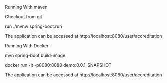 
Running With maven

Checkout from git

run  ./mvnw spring-boot:run

The application can be accessed at http://localhost:8080/user/accreditation



Running With Docker

mvn spring-boot:build-image

docker run -it -p8080:8080 demo:0.0.1-SNAPSHOT

The application can be accessed at http://localhost:8080/user/accreditation

